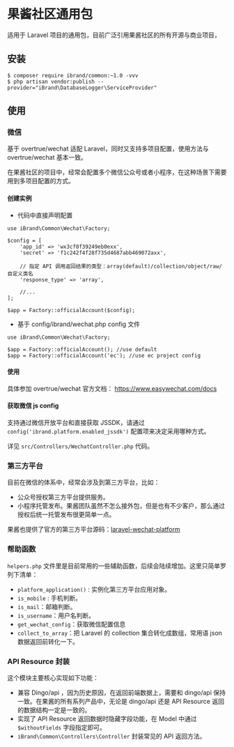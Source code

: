 # 果酱社区通用包

适用于 Laravel 项目的通用包，目前广泛引用果酱社区的所有开源与商业项目，

## 安装

```
$ composer require ibrand/common:~1.0 -vvv
$ php artisan vendor:publish --provider="iBrand\DatabaseLogger\ServiceProvider" 
```

## 使用


### 微信

基于 overtrue/wechat 适配 Laravel，同时又支持多项目配置，使用方法与 overtrue/wechat 基本一致。

在果酱社区的项目中，经常会配置多个微信公众号或者小程序，在这种场景下需要用到多项目配置的方式。


#### 创建实例

- 代码中直接声明配置
```
use iBrand\Common\Wechat\Factory;

$config = [
    'app_id' => 'wx3cf0f39249eb0exx',
    'secret' => 'f1c242f4f28f735d4687abb469072axx',

    // 指定 API 调用返回结果的类型：array(default)/collection/object/raw/自定义类名
    'response_type' => 'array',

    //...
];

$app = Factory::officialAccount($config);
```

- 基于 config/ibrand/wechat.php  config 文件
```
use iBrand\Common\Wechat\Factory;

$app = Factory::officialAccount(); //use default
$app = Factory::officialAccount('ec'); //use ec project config
```

#### 使用

具体参加 overtrue/wechat 官方文档： https://www.easywechat.com/docs

#### 获取微信 js config

支持通过微信开放平台和直接获取 JSSDK，请通过 `config('ibrand.platform.enabled_jssdk')` 配置项来决定采用哪种方式。

详见 `src/Controllers/WechatController.php` 代码。


### 第三方平台

目前在微信的体系中，经常会涉及到第三方平台，比如：

- 公众号授权第三方平台提供服务。
- 小程序托管发布。果酱团队虽然不怎么接外包，但是也有不少客户，那么通过授权后统一托管发布很更简单一点。

果酱也提供了官方的第三方平台源码：[laravel-wechat-platform](https://github.com/guojiangclub/laravel-wechat-platform)


### 帮助函数

`helpers.php` 文件里是目前常用的一些辅助函数，后续会陆续增加。这里只简单罗列下清单：

- `platform_application()` :   实例化第三方平台应用对象。
- `is_mobile` : 手机判断。
- `is_mail`：邮箱判断。
- `is_username`：用户名判断。
- `get_wechat_config`：获取微信配置信息
- `collect_to_array`：把 Laravel 的 collection 集合转化成数组，常用语 json 数据返回前转化一下。

### API Resource 封装

这个模块主要核心实现如下功能：

- 兼容 Dingo/api ，因为历史原因，在返回前端数据上，需要和 dingo/api 保持一致。在果酱的所有系列产品中，无论是 dingo/api 还是 API Resource 返回的数据结构一定是一致的。
- 实现了 API Resource 返回数据时隐藏字段功能，在 Model 中通过 `$withoutFields` 字段指定即可。
- `iBrand\Common\Controllers\Controller` 封装常见的 API 返回方法。
